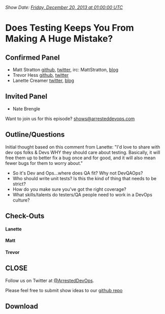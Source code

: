 *Show Date:  [Friday, December 20, 2013 at 01:00:00 UTC](http://www.timeanddate.com/worldclock/fixedtime.html?msg=Arrested+DevOps+Episode+2+-+Does+Testing+Keeps+You+From+Making+A+Huge+Mistake%3F&iso=20131219T19&p1=64&ah=1)*

Does Testing Keeps You From Making A Huge Mistake?
=====

Confirmed Panel<a name="panel"></a>
-----

* Matt Stratton [github](http://github.com/mattstratton), [twitter](https://twitter.com/mattstratton), irc: MattStratton, [blog](http://www.mattstratton.com/)
* Trevor Hess [github](https://github.com/trevorghess), [twitter](http://twitter.com/trevorghess)
* Lanette Creamer [twitter](http://twitter.com/lanettecream), [blog](http://blog.testyredhead.com/)

Invited Panel
-----

* Nate Brengle

Want to join us for this episode? shows@arresteddevops.com


Outline/Questions
-----------------
Initial thought based on this comment from Lanette: 
"I'd love to share with dev ops folks & Devs WHY they should care about testing. Basically, it will free them up to better fix a bug once and for good, and it will also mean fewer bugs for them to worry about."

* So it's Dev and Ops...where does QA fit? Why not DevQAOps?
* Who should write unit tests? Is this the kind of thing that needs to be strict?
* How do you make sure you've got the right coverage?
* What skills/talents do testers/QA people need to work in a DevOps culture?




Check-Outs<a name="checkouts"></a>
-----

#### Lanette

#### Matt  

#### Trevor  



CLOSE
-----

Follow us on Twitter at [@ArrestedDevOps](http://twitter.com/arresteddevops).

Please feel free to submit show ideas to our [github repo](https://github.com/arresteddevops/podcast)



Download
--------
